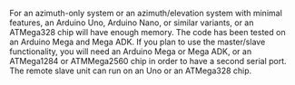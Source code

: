 For an azimuth-only system or an azimuth/elevation system with minimal features, an Arduino Uno, Arduino Nano, or similar variants, or an ATMega328 chip will have enough memory.  The code has been tested on an Arduino Mega and Mega ADK.  If you plan to use the master/slave functionality, you will need an Arduino Mega or Mega ADK, or an ATMega1284 or ATMMega2560 chip in order to have a second serial port.  The remote slave unit can run on an Uno or an ATMega328 chip.
